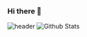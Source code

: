 ### Hi there 👋

![header](https://capsule-render.vercel.app/api?type=slice&color=gradient&height=200&section=footer&text=Hi%20There&fontSize=100)
![Github Stats](https://github-readme-stats.vercel.app/api?username=biud436&show_icons=true)

<!--
**Choi-HyunHo/Choi-HyunHo** is a ✨ _special_ ✨ repository because its `README.md` (this file) appears on your GitHub profile.

Here are some ideas to get you started:

- 🔭 I’m currently working on ...
- 🌱 I’m currently learning ...
- 👯 I’m looking to collaborate on ...
- 🤔 I’m looking for help with ...
- 💬 Ask me about ...
- 📫 How to reach me: ...
- 😄 Pronouns: ...
- ⚡ Fun fact: ...
-->
